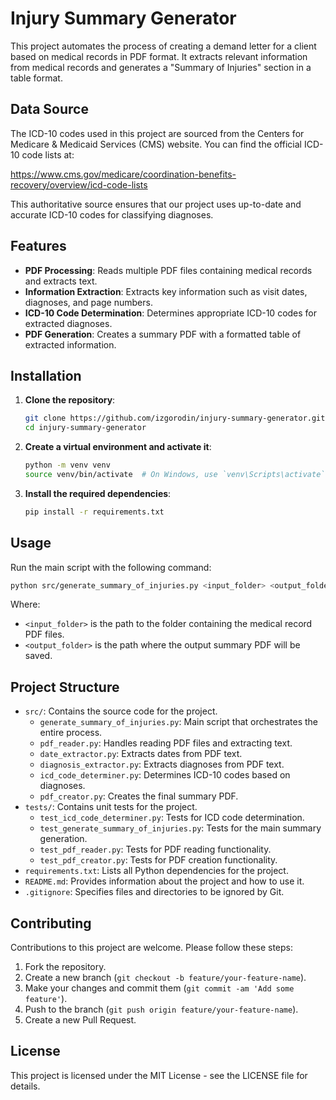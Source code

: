 # Injury Summary Generator

This project automates the process of creating a demand letter for a client based on medical records in PDF format. It extracts relevant information from medical records and generates a "Summary of Injuries" section in a table format.

## Data Source

The ICD-10 codes used in this project are sourced from the Centers for Medicare & Medicaid Services (CMS) website. You can find the official ICD-10 code lists at:

https://www.cms.gov/medicare/coordination-benefits-recovery/overview/icd-code-lists

This authoritative source ensures that our project uses up-to-date and accurate ICD-10 codes for classifying diagnoses.

## Features

- **PDF Processing**: Reads multiple PDF files containing medical records and extracts text.
- **Information Extraction**: Extracts key information such as visit dates, diagnoses, and page numbers.
- **ICD-10 Code Determination**: Determines appropriate ICD-10 codes for extracted diagnoses.
- **PDF Generation**: Creates a summary PDF with a formatted table of extracted information.

## Installation

1. **Clone the repository**:
   ```bash
   git clone https://github.com/izgorodin/injury-summary-generator.git
   cd injury-summary-generator
   ```

2. **Create a virtual environment and activate it**:
   ```bash
   python -m venv venv
   source venv/bin/activate  # On Windows, use `venv\Scripts\activate`
   ```

3. **Install the required dependencies**:
   ```bash
   pip install -r requirements.txt
   ```

## Usage

Run the main script with the following command:

```bash
python src/generate_summary_of_injuries.py <input_folder> <output_folder>
```

Where:
- `<input_folder>` is the path to the folder containing the medical record PDF files.
- `<output_folder>` is the path where the output summary PDF will be saved.

## Project Structure

- `src/`: Contains the source code for the project.
  - `generate_summary_of_injuries.py`: Main script that orchestrates the entire process.
  - `pdf_reader.py`: Handles reading PDF files and extracting text.
  - `date_extractor.py`: Extracts dates from PDF text.
  - `diagnosis_extractor.py`: Extracts diagnoses from PDF text.
  - `icd_code_determiner.py`: Determines ICD-10 codes based on diagnoses.
  - `pdf_creator.py`: Creates the final summary PDF.
- `tests/`: Contains unit tests for the project.
  - `test_icd_code_determiner.py`: Tests for ICD code determination.
  - `test_generate_summary_of_injuries.py`: Tests for the main summary generation.
  - `test_pdf_reader.py`: Tests for PDF reading functionality.
  - `test_pdf_creator.py`: Tests for PDF creation functionality.
- `requirements.txt`: Lists all Python dependencies for the project.
- `README.md`: Provides information about the project and how to use it.
- `.gitignore`: Specifies files and directories to be ignored by Git.

## Contributing

Contributions to this project are welcome. Please follow these steps:

1. Fork the repository.
2. Create a new branch (`git checkout -b feature/your-feature-name`).
3. Make your changes and commit them (`git commit -am 'Add some feature'`).
4. Push to the branch (`git push origin feature/your-feature-name`).
5. Create a new Pull Request.

## License

This project is licensed under the MIT License - see the LICENSE file for details.